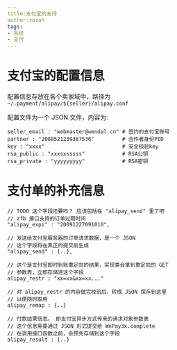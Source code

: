 ```yaml
---
title:支付宝的支持
author:zozoh
tags:
- 系统
- 支付
---
```



# 支付宝的配置信息

配置信息存放在各个卖家域中，路径为 `~/.payment/alipay/${seller}/alipay.conf`

配置文件为一个 JSON 文件，内容为:

```
seller_email : "webmaster@wendal.cn" # 签约的支付宝账号
partner : "2088521239387536"         # 合作者身份PID
key : "xxxx"                         # 安全校验key
rsa_public : "xxxsxsssss"            # RSA公钥
rsa_private : "yyyyyyyyy"            # RSA密钥
```

# 支付单的补充信息

```
// TODO 这个字段还要吗？ 应该包括在 "alipay_send" 里了吧
// zfb 接口支持的订单过期时间
"alipay_expi" : "20091227091010",

// 发送给支付宝服务器的订单请求数据，是一个 JSON
// 这个字段将在真正的提交前生成
"alipay_send" : {..},

// 这个是支付宝即时到账重定向的结果，实现类会拿到重定向的 GET
// 参数表，立即存储进这个字段
alipay_restr : "xx=xx&xx=xx..."

// 对 alipay_restr 的内容做完校验后，转成 JSON 保存到这里
// 以便随时取用
alipay_remap : {..}

// 付款结果信息。 即支付宝异步方式传来的请求对象参数表
// 这个信息需要通过 JSON 形式提交给 WnPay3x.complete
// 在调用接口函数之前，会预先存储到这个字段
alipay_result : {..}


```


